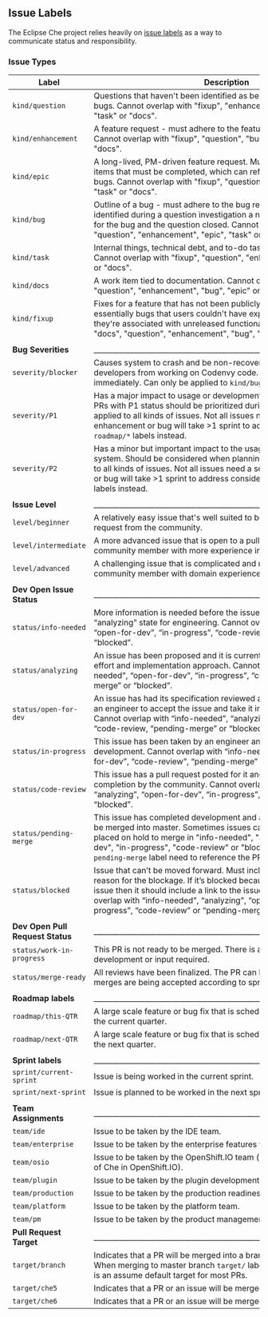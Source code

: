 ## Issue Labels
The Eclipse Che project relies heavily on [issue labels](https://github.com/eclipse/che/labels) as a way to communicate status and responsibility.

### Issue Types
| Label        | Description
| ------------ |-------------
| `kind/question`| Questions that haven't been identified as being feature requests or bugs.  Cannot overlap with "fixup", "enhancement", "bug", "epic", "task" or "docs".
| `kind/enhancement`| A feature request - must adhere to the feature request template. Cannot overlap with "fixup", "question", "bug", "epic", "task" or "docs".
| `kind/epic`| A long-lived, PM-driven feature request. Must include a checklist of items that must be completed, which can reference enhancements or bugs.  Cannot overlap with "fixup", "question", "enhancement", "bug", "task" or "docs".
| `kind/bug`| Outline of a bug - must adhere to the bug report template. If a bug is identified during a question investigation a new issue can be created for the bug and the question closed. Cannot overlap with "fixup", "question", "enhancement", "epic", "task" or "docs".
| `kind/task`| Internal things, technical debt, and to-do tasks to be performed. Cannot overlap with "fixup", "question", "enhancement", "bug", "epic" or "docs".
| `kind/docs`| A work item tied to documentation.  Cannot overlap with "fixup", "question", "enhancement", "bug", "epic" or "task".
| `kind/fixup`| Fixes for a feature that has not been publicly released yet. These are essentially bugs that users couldn't have experienced yet because they're associated with unreleased functionality. Cannot overlap with "docs", "question", "enhancement", "bug", "epic" or "task".
||
| **Bug Severities**| _________________________________________________________________________ |
| `severity/blocker`| Causes system to crash and be non-recoverable or prevents Codenvy developers from working on Codenvy code.  Must be resolved immediately. Can only be applied to `kind/bugs`.
| `severity/P1`| Has a major impact to usage or development of the system. Issues / PRs with P1 status should be prioritized during sprint planning. Can be applied to all kinds of issues. Not all issues need a severity. If an enhancement or bug will take >1 sprint to address consider using the `roadmap/*` labels instead.
| `severity/P2`| Has a minor but important impact to the usage or development of the system. Should be considered when planning sprints. Can be applied to all kinds of issues. Not all issues need a severity. If an enhancement or bug will take >1 sprint to address consider using the `roadmap/*` labels instead.
||
| **Issue Level**| _________________________________________________________________________ |
| `level/beginner` | A relatively easy issue that's well suited to being addressed by a pull request from the community.
| `level/intermediate` | A more advanced issue that is open to a pull request from a community member with more experience in Che.
| `level/advanced` | A challenging issue that is complicated and needs help from a community member with domain experience.
||
| **Dev Open Issue Status**| _________________________________________________________________________ |
| `status/info-needed` | More information is needed before the issue can move into the “analyzing” state for engineering. Cannot overlap with “analyzing”, “open-for-dev”, “in-progress”, “code-review”, “pending-merge” or “blocked”.
| `status/analyzing` | An issue has been proposed and it is currently being analyzed for effort and implementation approach. Cannot overlap with “info-needed”, “open-for-dev”, “in-progress”, “code-review” or “pending-merge” or “blocked”.
| `status/open-for-dev` | An issue has had its specification reviewed and confirmed. Waiting for an engineer to accept the issue and take it into active development.  Cannot overlap with “info-needed”, “analyzing”, “in-progress”, “code-review, “pending-merge” or “blocked”.
| `status/in-progress` | This issue has been taken by an engineer and is under active development. Cannot overlap with “info-needed”, “analyzing”, “open-for-dev”, “code-review”, “pending-merge” or “blocked”.
| `status/code-review` | This issue has a pull request posted for it and is awaiting code review completion by the community.  Cannot overlap with “info-needed”, “analyzing”, “open-for-dev”, “in-progress”, “pending-merge” or “blocked”.
| `status/pending-merge` | This issue has completed development and awaiting authorization to be merged into master. Sometimes issues can be completed, but are placed on hold to merge in "info-needed", "analyzing", "open-for-dev", "in-progress", "code-review" or "blocked". Issues with a `pending-merge` label need to reference the PR(s) that are pending.
| `status/blocked` | Issue that can’t be moved forward. Must include a comment on the reason for the blockage. If it’s blocked because it depends on another issue then it should include a link to the issue it depends on.Cannot overlap with “info-needed”, “analyzing”, “open-for-dev”, “in-progress”, “code-review” or “pending-merge”.
||
| **Dev Open Pull Request Status**| _________________________________________________________________________ |
| `status/work-in-progress` | This PR is not ready to be merged. There is additional testing, development or input required.
| `status/merge-ready` | All reviews have been finalized. The PR can be merged into master if merges are being accepted according to sprint or milestone plan.
||
| **Roadmap labels**| _________________________________________________________________________ |
| `roadmap/this-QTR` | A large scale feature or bug fix that is scheduled to be addressed in the current quarter.
| `roadmap/next-QTR` | A large scale feature or bug fix that is scheduled to be addressed in the next quarter.
||
| **Sprint labels**| _________________________________________________________________________ |
| `sprint/current-sprint` | Issue is being worked in the current sprint.
| `sprint/next-sprint` | Issue is planned to be worked in the next sprint.
||
| **Team Assignments**| _________________________________________________________________________ |
| `team/ide` | Issue to be taken by the IDE team.
| `team/enterprise` | Issue to be taken by the enterprise features team.
| `team/osio` | Issue to be taken by the OpenShift.IO team (working on the integration of Che in OpenShift.IO).
| `team/plugin` | Issue to be taken by the plugin development team.
| `team/production` | Issue to be taken by the production readiness team.
| `team/platform` | Issue to be taken by the platform team.
| `team/pm` | Issue to be taken by the product management team.
| **Pull Request Target**| _________________________________________________________________________ |
| `target/branch` | Indicates that a PR will be merged into a branch other than master. When merging to master branch `target/` label should not be used as it is an assume default target for most PRs.
| `target/che5` | Indicates that a PR or an issue will be merged into che5. 
| `target/che6` | Indicates that a PR or an issue will be merged into che6 branch. 